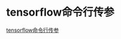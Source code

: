 # tensorflow命令行传参
[tensorflow命令行传参](https://aiwithcloud.com/2021/03/27/tensorflow%e5%91%bd%e4%bb%a4%e8%a1%8c%e4%bc%a0%e5%8f%82/)